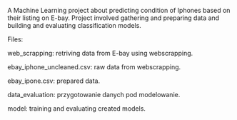 
A Machine Learning project about predicting condition of Iphones based on their listing on E-bay.
Project involved gathering and preparing data and building and evaluating classification models. 

Files:

web_scrapping: retriving data from E-bay using webscrapping.

ebay_iphone_uncleaned.csv: raw data from webscrapping.

ebay_ipone.csv: prepared data.

data_evaluation: przygotowanie danych pod modelowanie.

model: training and evaluating created models.
